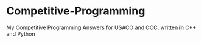 # Competitive-Programming
My Competitive Programming Answers for USACO and CCC, written in C++ and Python
